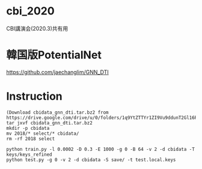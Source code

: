 # cbi_2020

CBI講演会(2020.3)共有用

# 韓国版PotentialNet

https://github.com/jaechanglim/GNN_DTI

# Instruction

```
(Download cbidata_gnn_dti.tar.bz2 from https://drive.google.com/drive/u/0/folders/1q9YtZTTYr1ZI9Vu9ddunT2Gl16Pmy4S9)
tar jxvf cbidata_gnn_dti.tar.bz2
mkdir -p cbidata
mv 2018/* select/* cbidata/
rm -rf 2018 select

python train.py -l 0.0002 -D 0.3 -E 1000 -g 0 -B 64 -v 2 -d cbidata -T keys/keys_refined
python test.py -g 0 -v 2 -d cbidata -S save/ -t test.local.keys
```

